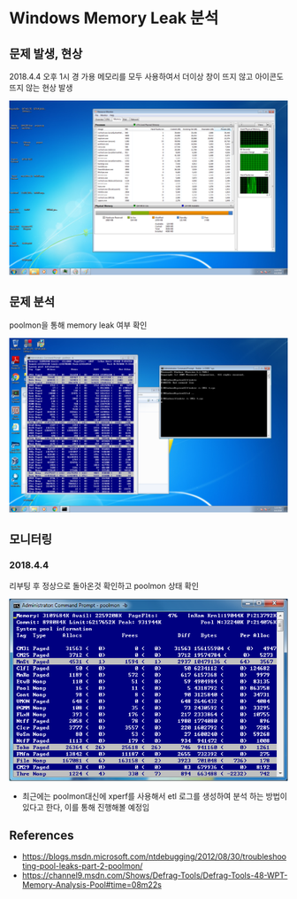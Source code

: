 # Windows Memory Leak 분석

## 문제 발생, 현상

2018.4.4 오후 1시 경 가용 메모리를 모두 사용하여서 더이상 창이 뜨지 않고 아이콘도 뜨지 않는 현상 발생

![fig1](./1-leak.png)

## 문제 분석

poolmon을 통해 memory leak 여부 확인

![fig2](./2-poolmon-leak.png)

## 모니터링

### 2018.4.4

리부팅 후 정상으로 돌아온것 확인하고 poolmon 상태 확인

![fig3](./3-poolmon-back-to-normal.png)

* 최근에는 poolmon대신에 xperf를 사용해서 etl 로그를 생성하여 분석 하는 방법이 있다고 한다, 이를 통해 진행해볼 예정임

## References

* https://blogs.msdn.microsoft.com/ntdebugging/2012/08/30/troubleshooting-pool-leaks-part-2-poolmon/
* https://channel9.msdn.com/Shows/Defrag-Tools/Defrag-Tools-48-WPT-Memory-Analysis-Pool#time=08m22s